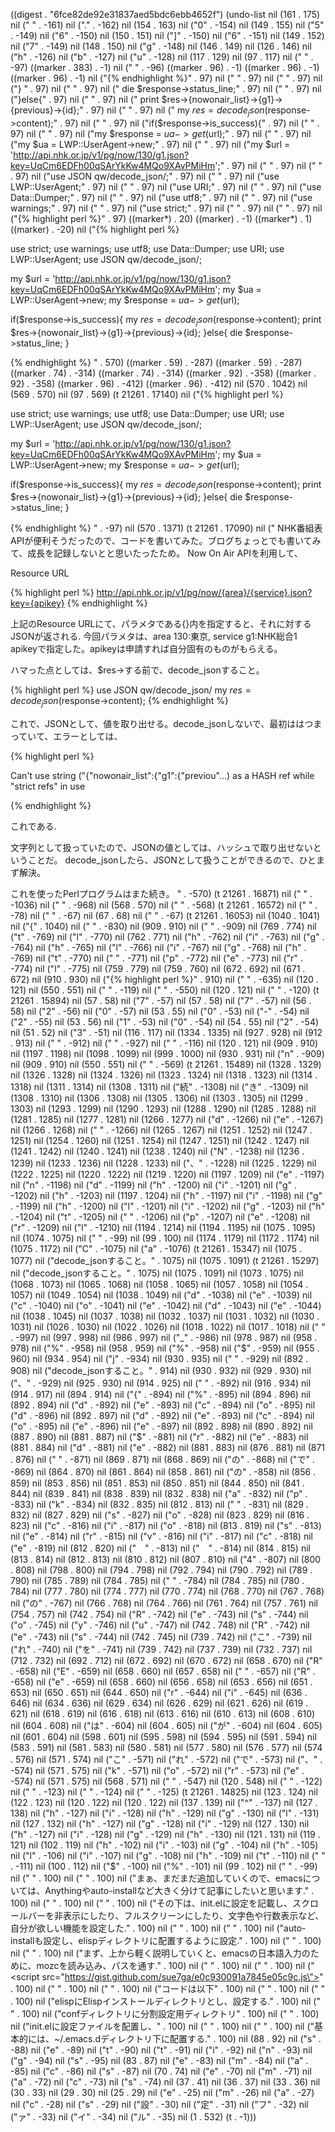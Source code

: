 
((digest . "6fce82de92e31837aed5bdc6ebb4652f") (undo-list nil (161 . 175) nil (" " . -161) nil ("." . -162) nil (154 . 163) nil ("0" . -154) nil (149 . 155) nil ("5" . -149) nil ("6" . -150) nil (150 . 151) nil ("]" . -150) nil ("6" . -151) nil (149 . 152) nil ("7" . -149) nil (148 . 150) nil ("g" . -148) nil (146 . 149) nil (126 . 146) nil ("h" . -126) nil ("b" . -127) nil ("u" . -128) nil (117 . 129) nil (97 . 117) nil ("
" . -97) ((marker . 383) . -1) nil ("
" . -96) ((marker . 96) . -1) ((marker . 96) . -1) ((marker . 96) . -1) nil ("{% endhighlight %}" . 97) nil ("
" . 97) nil ("
" . 97) nil ("}  " . 97) nil ("
" . 97) nil (" die $response->status_line;" . 97) nil ("
" . 97) nil ("}else{" . 97) nil ("
" . 97) nil (" print $res->{nowonair_list}->{g1}->{previous}->{id};" . 97) nil ("
" . 97) nil (" my $res = decode_json($response->content);" . 97) nil ("
" . 97) nil ("if($response->is_success){" . 97) nil ("
" . 97) nil ("
" . 97) nil ("my $response = $ua->get($url);" . 97) nil ("
" . 97) nil ("my $ua = LWP::UserAgent->new;" . 97) nil ("
" . 97) nil ("my $url = 'http://api.nhk.or.jp/v1/pg/now/130/g1.json?key=UqCm6EDFh00qSArYkKw4MQo9XAvPMiHm';" . 97) nil ("
" . 97) nil ("
" . 97) nil ("use JSON qw/decode_json/;" . 97) nil ("
" . 97) nil ("use LWP::UserAgent;" . 97) nil ("
" . 97) nil ("use URI;" . 97) nil ("
" . 97) nil ("use Data::Dumper;" . 97) nil ("
" . 97) nil ("use utf8;" . 97) nil ("
" . 97) nil ("use warnings;" . 97) nil ("
" . 97) nil ("use strict;" . 97) nil ("
" . 97) nil ("
" . 97) nil ("{% highlight perl %}" . 97) ((marker*) . 20) ((marker) . -1) ((marker*) . 1) ((marker) . -20) nil ("{% highlight perl %}

use strict;
use warnings;
use utf8;
use Data::Dumper;
use URI;
use LWP::UserAgent;
use JSON qw/decode_json/;

my $url = 'http://api.nhk.or.jp/v1/pg/now/130/g1.json?key=UqCm6EDFh00qSArYkKw4MQo9XAvPMiHm';
my $ua = LWP::UserAgent->new;
my $response = $ua->get($url);

if($response->is_success){
 my $res = decode_json($response->content);
 print $res->{nowonair_list}->{g1}->{previous}->{id};
}else{
 die $response->status_line;
}  

{% endhighlight %}
" . 570) ((marker . 59) . -287) ((marker . 59) . -287) ((marker . 74) . -314) ((marker . 74) . -314) ((marker . 92) . -358) ((marker . 92) . -358) ((marker . 96) . -412) ((marker . 96) . -412) nil (570 . 1042) nil (569 . 570) nil (97 . 569) (t 21261 . 17140) nil ("{% highlight perl %}

use strict;
use warnings;
use utf8;
use Data::Dumper;
use URI;
use LWP::UserAgent;
use JSON qw/decode_json/;

my $url = 'http://api.nhk.or.jp/v1/pg/now/130/g1.json?key=UqCm6EDFh00qSArYkKw4MQo9XAvPMiHm';
my $ua = LWP::UserAgent->new;
my $response = $ua->get($url);

if($response->is_success){
 my $res = decode_json($response->content);
 print $res->{nowonair_list}->{g1}->{previous}->{id};
}else{
 die $response->status_line;
}  

{% endhighlight %}
" . -97) nil (570 . 1371) (t 21261 . 17090) nil ("
NHK番組表APIが便利そうだったので、コードを書いてみた。ブログちょっとでも書いてみて、成長を記録しないとと思いたったため。
Now On Air APIを利用して、

Resource URL

{% highlight perl %}
http://api.nhk.or.jp/v1/pg/now/{area}/{service}.json?key={apikey}
{% endhighlight %}

上記のResource URLにて、パラメタである{}内を指定すると、それに対するJSONが返される.
今回パラメタは、area  130:東京, service g1:NHK総合1 apikeyで指定した。apikeyは申請すれば自分固有のものがもらえる。

ハマった点としては、$res->する前で、decode_jsonすること。

{% highlight perl %}
use JSON qw/decode_json/
my $res = decode_json($response->content);
{% endhighlight %}

これで、JSONとして、値を取り出せる。decode_jsonしないで、最初ははつまっていて、エラーとしては、

{% highlight perl %}

Can't use string (\"{\"nowonair_list\":{\"g1\":{\"previou\"...) as a HASH ref while \"strict refs\" in use

{% endhighlight %}

これである.

文字列として扱っていたので、JSONの値としては、ハッシュで取り出せないということだ。
decode_jsonしたら、JSONとして扱うことができるので、ひとまず解決。

これを使ったPerlプログラムはまた続き。
" . -570) (t 21261 . 16871) nil ("
" . -1036) nil ("
" . -968) nil (568 . 570) nil ("
" . -568) (t 21261 . 16572) nil (" " . -78) nil (" " . -67) nil (67 . 68) nil (" " . -67) (t 21261 . 16053) nil (1040 . 1041) nil ("{" . 1040) nil ("
" . -830) nil (909 . 910) nil ("
" . -909) nil (769 . 774) nil ("t" . -769) nil ("l" . -770) nil (762 . 771) nil ("h" . -762) nil ("i" . -763) nil ("g" . -764) nil ("h" . -765) nil ("l" . -766) nil ("i" . -767) nil ("g" . -768) nil ("h" . -769) nil ("t" . -770) nil (" " . -771) nil ("p" . -772) nil ("e" . -773) nil ("r" . -774) nil ("l" . -775) nil (759 . 779) nil (759 . 760) nil (672 . 692) nil (671 . 672) nil (910 . 930) nil ("{% highlight perl %}" . 910) nil ("
" . -635) nil (120 . 121) nil (550 . 551) nil ("
" . -119) nil ("
" . -550) nil (120 . 121) nil ("
" . -120) (t 21261 . 15894) nil (57 . 58) nil ("7" . -57) nil (57 . 58) nil ("7" . -57) nil (56 . 58) nil ("2" . -56) nil ("0" . -57) nil (53 . 55) nil ("0" . -53) nil ("-" . -54) nil ("2" . -55) nil (53 . 56) nil ("1" . -53) nil ("0" . -54) nil (54 . 55) nil ("2" . -54) nil (51 . 52) nil ("3" . -51) nil (116 . 117) nil (1334 . 1335) nil (927 . 928) nil (912 . 913) nil (" " . -912) nil (" " . -927) nil (" " . -116) nil (120 . 121) nil (909 . 910) nil (1197 . 1198) nil (1098 . 1099) nil (999 . 1000) nil (930 . 931) nil ("n" . -909) nil (909 . 910) nil (550 . 551) nil ("
" . -569) (t 21261 . 15489) nil (1328 . 1329) nil (1326 . 1328) nil (1324 . 1326) nil (1323 . 1324) nil (1318 . 1323) nil (1314 . 1318) nil (1311 . 1314) nil (1308 . 1311) nil ("続" . -1308) nil ("き" . -1309) nil (1308 . 1310) nil (1306 . 1308) nil (1305 . 1306) nil (1303 . 1305) nil (1299 . 1303) nil (1293 . 1299) nil (1290 . 1293) nil (1288 . 1290) nil (1285 . 1288) nil (1281 . 1285) nil (1277 . 1281) nil (1266 . 1277) nil ("d" . -1266) nil ("e" . -1267) nil (1266 . 1268) nil ("
" . -1266) nil (1265 . 1267) nil (1251 . 1252) nil (1247 . 1251) nil (1254 . 1260) nil (1251 . 1254) nil (1247 . 1251) nil (1242 . 1247) nil (1241 . 1242) nil (1240 . 1241) nil (1238 . 1240) nil ("N" . -1238) nil (1236 . 1239) nil (1233 . 1236) nil (1228 . 1233) nil ("、" . -1228) nil (1225 . 1229) nil (1222 . 1225) nil (1220 . 1222) nil (1219 . 1220) nil (1197 . 1209) nil ("e" . -1197) nil ("n" . -1198) nil ("d" . -1199) nil ("h" . -1200) nil ("i" . -1201) nil ("g" . -1202) nil ("h" . -1203) nil (1197 . 1204) nil ("h" . -1197) nil ("i" . -1198) nil ("g" . -1199) nil ("h" . -1200) nil ("l" . -1201) nil ("i" . -1202) nil ("g" . -1203) nil ("h" . -1204) nil ("t" . -1205) nil (" " . -1206) nil ("p" . -1207) nil ("e" . -1208) nil ("r" . -1209) nil ("l" . -1210) nil (1194 . 1214) nil (1194 . 1195) nil (1075 . 1095) nil (1074 . 1075) nil (" " . -99) nil (99 . 100) nil (1174 . 1179) nil (1172 . 1174) nil (1075 . 1172) nil ("C" . -1075) nil ("a" . -1076) (t 21261 . 15347) nil (1075 . 1077) nil ("decode_jsonすること。" . 1075) nil (1075 . 1091) (t 21261 . 15297) nil ("decode_jsonすること。" . 1075) nil (1075 . 1091) nil (1073 . 1075) nil (1068 . 1073) nil (1065 . 1068) nil (1058 . 1065) nil (1057 . 1058) nil (1054 . 1057) nil (1049 . 1054) nil (1038 . 1049) nil ("d" . -1038) nil ("e" . -1039) nil ("c" . -1040) nil ("o" . -1041) nil ("e" . -1042) nil ("d" . -1043) nil ("e" . -1044) nil (1038 . 1045) nil (1037 . 1038) nil (1032 . 1037) nil (1031 . 1032) nil (1030 . 1031) nil (1026 . 1030) nil (1022 . 1026) nil (1018 . 1022) nil (1017 . 1018) nil ("
" . -997) nil (997 . 998) nil (986 . 997) nil ("_" . -986) nil (978 . 987) nil (958 . 978) nil ("%" . -958) nil (958 . 959) nil ("%" . -958) nil ("$" . -959) nil (955 . 960) nil (934 . 954) nil ("j" . -934) nil (930 . 935) nil ("
" . -929) nil (892 . 908) nil ("decode_jsonすること。" . 914) nil (930 . 932) nil (929 . 930) nil ("、" . -929) nil (925 . 930) nil (914 . 925) nil ("
" . -892) nil (916 . 934) nil (914 . 917) nil (894 . 914) nil ("{" . -894) nil ("%" . -895) nil (894 . 896) nil (892 . 894) nil ("d" . -892) nil ("e" . -893) nil ("c" . -894) nil ("o" . -895) nil ("d" . -896) nil (892 . 897) nil ("d" . -892) nil ("e" . -893) nil ("c" . -894) nil ("o" . -895) nil ("e" . -896) nil ("e" . -897) nil (892 . 898) nil (890 . 892) nil (887 . 890) nil (881 . 887) nil ("$" . -881) nil ("r" . -882) nil ("e" . -883) nil (881 . 884) nil ("d" . -881) nil ("e" . -882) nil (881 . 883) nil (876 . 881) nil (871 . 876) nil ("
" . -871) nil (869 . 871) nil (868 . 869) nil ("の" . -868) nil ("で" . -869) nil (864 . 870) nil (861 . 864) nil (858 . 861) nil ("の" . -858) nil (856 . 859) nil (853 . 856) nil (851 . 853) nil (850 . 851) nil (844 . 850) nil (841 . 844) nil (839 . 841) nil (838 . 839) nil (832 . 838) nil ("a" . -832) nil ("p" . -833) nil ("k" . -834) nil (832 . 835) nil (812 . 813) nil (" " . -831) nil (829 . 832) nil (827 . 829) nil ("s" . -827) nil ("o" . -828) nil (823 . 829) nil (816 . 823) nil ("c" . -816) nil ("i" . -817) nil ("o" . -818) nil (813 . 819) nil ("s" . -813) nil ("e" . -814) nil ("r" . -815) nil ("v" . -816) nil ("i" . -817) nil ("c" . -818) nil ("e" . -819) nil (812 . 820) nil ("　" . -813) nil ("　" . -814) nil (814 . 815) nil (813 . 814) nil (812 . 813) nil (810 . 812) nil (807 . 810) nil ("4" . -807) nil (800 . 808) nil (798 . 800) nil (794 . 798) nil (792 . 794) nil (790 . 792) nil (789 . 790) nil (785 . 789) nil (784 . 785) nil ("
" . -784) nil (784 . 785) nil (780 . 784) nil (777 . 780) nil (774 . 777) nil (770 . 774) nil (768 . 770) nil (767 . 768) nil ("の" . -767) nil (766 . 768) nil (764 . 766) nil (761 . 764) nil (757 . 761) nil (754 . 757) nil (742 . 754) nil ("R" . -742) nil ("e" . -743) nil ("s" . -744) nil ("o" . -745) nil ("y" . -746) nil ("u" . -747) nil (742 . 748) nil ("R" . -742) nil ("e" . -743) nil ("s" . -744) nil (742 . 745) nil (739 . 742) nil ("こ" . -739) nil ("れ" . -740) nil ("を" . -741) nil (739 . 742) nil (737 . 739) nil (732 . 737) nil (712 . 732) nil (692 . 712) nil (672 . 692) nil (670 . 672) nil (658 . 670) nil ("R" . -658) nil ("E" . -659) nil (658 . 660) nil (657 . 658) nil ("
" . -657) nil ("R" . -658) nil ("e" . -659) nil (658 . 660) nil (656 . 658) nil (653 . 656) nil (651 . 653) nil (650 . 651) nil (644 . 650) nil ("r" . -644) nil ("i" . -645) nil (636 . 646) nil (634 . 636) nil (629 . 634) nil (626 . 629) nil (621 . 626) nil (619 . 621) nil (618 . 619) nil (616 . 618) nil (613 . 616) nil (610 . 613) nil (608 . 610) nil (604 . 608) nil ("は" . -604) nil (604 . 605) nil ("が" . -604) nil (604 . 605) nil (601 . 604) nil (598 . 601) nil (595 . 598) nil (594 . 595) nil (591 . 594) nil (583 . 591) nil (581 . 583) nil (580 . 581) nil (577 . 580) nil (576 . 577) nil (574 . 576) nil (571 . 574) nil ("こ" . -571) nil ("れ" . -572) nil ("で" . -573) nil ("、" . -574) nil (571 . 575) nil ("k" . -571) nil ("o" . -572) nil ("r" . -573) nil ("e" . -574) nil (571 . 575) nil (568 . 571) nil ("
" . -547) nil (120 . 548) nil ("
" . -122) nil (" " . -123) nil ("
" . -124) nil ("
" . -125) (t 21261 . 14825) nil (123 . 124) nil (122 . 123) nil (120 . 122) nil (120 . 122) nil (137 . 139) nil ("^" . -137) nil (127 . 138) nil ("h" . -127) nil ("i" . -128) nil ("h" . -129) nil ("g" . -130) nil ("l" . -131) nil (127 . 132) nil ("h" . -127) nil ("g" . -128) nil ("i" . -129) nil (127 . 130) nil ("h" . -127) nil ("i" . -128) nil ("g" . -129) nil ("h" . -130) nil (121 . 131) nil (119 . 121) nil (102 . 119) nil ("h" . -102) nil ("i" . -103) nil ("g" . -104) nil ("h" . -105) nil ("l" . -106) nil ("i" . -107) nil ("g" . -108) nil ("h" . -109) nil ("t" . -110) nil (" " . -111) nil (100 . 112) nil ("$" . -100) nil ("%" . -101) nil (99 . 102) nil ("
" . -99) nil ("
" . 100) nil ("
" . 100) nil ("まぁ、まだまだ追加していくので、emacsについては、Anythingやauto-installなど大きく分けて記事にしたいと思います." . 100) nil ("
" . 100) nil ("
" . 100) nil ("その下は、init.elに設定を記載し、スクロールバーを非表示にしたり、フルスクリーンにしたり、文字色や行数表示など、自分が欲しい機能を設定した." . 100) nil ("
" . 100) nil ("
" . 100) nil ("auto-installも設定し、elispディレクトリに配置するように設定." . 100) nil ("
" . 100) nil ("
" . 100) nil ("まず、上から軽く説明していくと、emacsの日本語入力のために、mozcを読み込み、パスを通す." . 100) nil ("
" . 100) nil ("
" . 100) nil ("<script src=\"https://gist.github.com/sue7ga/e0c930091a7845e05c9c.js\"></script>" . 100) nil ("
" . 100) nil ("
" . 100) nil ("コードは以下" . 100) nil ("
" . 100) nil ("
" . 100) nil ("elispにElispインストールディレクトリとし、設定する." . 100) nil ("
" . 100) nil ("confディレクトリに分割設定用ディレクトリ" . 100) nil ("
" . 100) nil ("init.elに設定ファイルを配置し、" . 100) nil ("
" . 100) nil ("
" . 100) nil ("基本的には、~/.emacs.dディレクトリ下に配置する." . 100) nil (88 . 92) nil ("s" . -88) nil ("e" . -89) nil ("t" . -90) nil ("t" . -91) nil ("i" . -92) nil ("n" . -93) nil ("g" . -94) nil ("s" . -95) nil (83 . 87) nil ("e" . -83) nil ("m" . -84) nil ("a" . -85) nil ("c" . -86) nil ("s" . -87) nil (70 . 74) nil ("e" . -70) nil ("m" . -71) nil ("a" . -72) nil ("c" . -73) nil ("s" . -74) nil (37 . 41) nil (36 . 37) nil (33 . 36) nil (30 . 33) nil (29 . 30) nil (25 . 29) nil ("e" . -25) nil ("m" . -26) nil ("a" . -27) nil ("c" . -28) nil ("s" . -29) nil ("設" . -30) nil ("定" . -31) nil ("フ" . -32) nil ("ァ" . -33) nil ("イ" . -34) nil ("ル" . -35) nil (1 . 532) (t . -1)))
